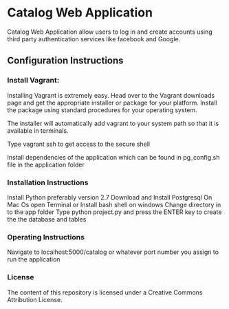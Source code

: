 # Catalog Web Application 
Catalog Web Application allow users to log in and create accounts using third party authentication services  like facebook and Google.

## Configuration Instructions
### Install Vagrant:
Installing Vagrant is extremely easy. Head over to the Vagrant downloads page and get the appropriate installer or package for your platform. Install the package using standard procedures for your operating system.

The installer will automatically add vagrant to your system path so that it is available in terminals.

Type vagrant ssh to get access to the secure shell

Install dependencies of the application which can be found in pg_config.sh file in the application folder
 
### Installation Instructions 
 Install Python preferably version 2.7
 Download and Install Postgresql
 On Mac Os open Terminal or Install bash shell on windows 
 Change directory in to the app folder 
 Type python project.py and press the ENTER key to create the the database and tables 

 ### Operating Instructions 
 Navigate to localhost:5000/catalog or whatever port number you assign to run the application
  
 ### License 
 The content of this repository is licensed under a Creative Commons Attribution License.
 
 